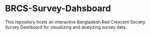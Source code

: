 # BRCS-Survey-Dahsboard
This repository hosts an interactive Bangladesh Red Crescent Society Survey Dashboard for visualizing and analyzing survey data.
